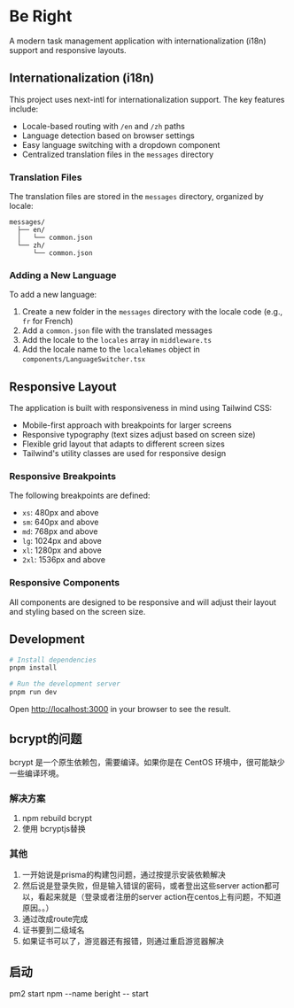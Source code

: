 # Be Right

A modern task management application with internationalization (i18n) support and responsive layouts.

## Internationalization (i18n)

This project uses next-intl for internationalization support. The key features include:

- Locale-based routing with `/en` and `/zh` paths
- Language detection based on browser settings
- Easy language switching with a dropdown component
- Centralized translation files in the `messages` directory

### Translation Files

The translation files are stored in the `messages` directory, organized by locale:

```
messages/
  ├── en/
  │   └── common.json
  └── zh/
      └── common.json
```

### Adding a New Language

To add a new language:

1. Create a new folder in the `messages` directory with the locale code (e.g., `fr` for French)
2. Add a `common.json` file with the translated messages
3. Add the locale to the `locales` array in `middleware.ts`
4. Add the locale name to the `localeNames` object in `components/LanguageSwitcher.tsx`

## Responsive Layout

The application is built with responsiveness in mind using Tailwind CSS:

- Mobile-first approach with breakpoints for larger screens
- Responsive typography (text sizes adjust based on screen size)
- Flexible grid layout that adapts to different screen sizes
- Tailwind's utility classes are used for responsive design

### Responsive Breakpoints

The following breakpoints are defined:

- `xs`: 480px and above
- `sm`: 640px and above
- `md`: 768px and above
- `lg`: 1024px and above
- `xl`: 1280px and above
- `2xl`: 1536px and above

### Responsive Components

All components are designed to be responsive and will adjust their layout and styling based on the screen size.

## Development

```bash
# Install dependencies
pnpm install

# Run the development server
pnpm run dev
```

Open [http://localhost:3000](http://localhost:3000) in your browser to see the result.


## bcrypt的问题

bcrypt 是一个原生依赖包，需要编译。如果你是在 CentOS 环境中，很可能缺少一些编译环境。

### 解决方案
1. npm rebuild bcrypt
2. 使用 bcryptjs替换

### 其他
1. 一开始说是prisma的构建包问题，通过按提示安装依赖解决
2. 然后说是登录失败，但是输入错误的密码，或者登出这些server action都可以，看起来就是（登录或者注册的server action在centos上有问题，不知道原因。。）
3. 通过改成route完成
4. 证书要到二级域名
5. 如果证书可以了，游览器还有报错，则通过重启游览器解决

## 启动
pm2 start npm --name beright -- start
